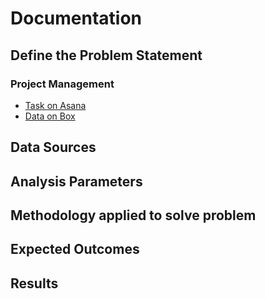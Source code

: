 # Documentation  



## Define the Problem Statement  

 

### Project Management  

- [Task on Asana]()  
- [Data on Box]()  

## Data Sources  



## Analysis Parameters  



## Methodology applied to solve problem  

 


## Expected Outcomes  



## Results  




